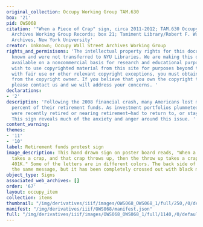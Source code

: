 ```yaml
---
original_collection: Occupy Working Group TAM.630
box: '21'
pid: OWS068
citation: '"When a Piece of Crap" sign, circa 2011-2012; TAM.630 Occupy Wall Street
  Archives Working Group Records; box 21; Tamiment Library/Robert F. Wagner Labor
  Archives, New York University'
creator: Unknown; Occupy Wall Street Archives Working Group
rights_and_permisisons: 'The intellectual property rights for this document are not
  known and were not transferred to NYU Libraries. We are making this document publicly
  available on a noncommercial basis for research and educational purposes. If you
  wish to use copyrighted material from this site for purposes beyond those in accordance
  with fair use or other relevant copyright exceptions, you must obtain permission
  from the copyright owner. If you believe that you own the copyright to this document,
  please contact us and we will address your concerns. '
declarations:
- '2'
description: 'Following the 2008 financial crash, many Americans lost more than 20
  percent of their retirement funds. As investment portfolios plummeted, some workers—who
  were recently retired or nearing retirement—had to return to, or stay in, the workforce.
  This sign reveals much of the anxiety and anger around this issue. '
content_warning:
themes:
- '11'
- '10'
label: Retirement funds protest sign
image_description: This hand drawn sign on poster board reads, "When a piece of crap
  takes a crap, and that crap throws up, then the throw up takes a crap, that's a
  401K." Some of the letters are in different colors. The back side of the sign says
  the same message, but it has been completely crossed out with black marker.
object_type: Signs
associated_web_archives: []
order: '67'
layout: occupy_item
collection: items
thumbnail: "/img/derivatives/iiif/images/OWS068_OWS068_1/full/250,/0/default.jpg"
manifest: "/img/derivatives/iiif/OWS068/manifest.json"
full: "/img/derivatives/iiif/images/OWS068_OWS068_1/full/1140,/0/default.jpg"
---
```

